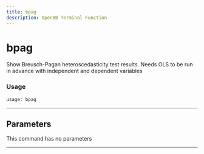 ```yaml
---
title: bpag
description: OpenBB Terminal Function
---
```


# bpag

Show Breusch-Pagan heteroscedasticity test results. Needs OLS to be run in advance with independent and dependent variables

### Usage

```python
usage: bpag
```

---

## Parameters

This command has no parameters

---

